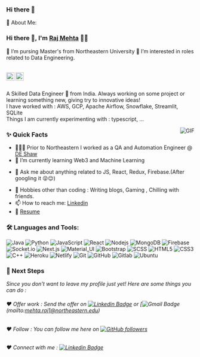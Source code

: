 ### Hi there 👋

💫 About Me:

### Hi there 👋, I'm [Raj Mehta](https://github.com/Raj-Mehta2012) 👨‍💻
🔭 I’m pursing Master's from Northeastern University
🌱 I’m interested in roles related to Data Engineering.

<br/>

<a href="https://www.linkedin.com/in/raj-kamlesh-mehta/">
  <img align="left" alt="Raj's Linkedin" width="22px" src="https://cdn.jsdelivr.net/npm/simple-icons@v3/icons/linkedin.svg" />
</a>

<a href="mailto:mehta.raj1@northeastern.edu">
  <img align="left" alt="Raj's Email" width="22px" src="https://cdn.jsdelivr.net/npm/simple-icons@v3/icons/gmail.svg" />
</a>


<br />

<br/>

<p>
A Skilled Data Engineer 🚀 from India. Always working on some project or learning something new, giving try to innovative ideas!
<br/>
I have worked with : AWS, GCP, Apache Airflow, Snowflake, Streamlit, SQLite
<br/>  
Things I am currently experimenting with : typescript, ...
<br/>
</p>


  <img align="right" alt="GIF" src="https://media.giphy.com/media/MC6eSuC3yypCU/giphy.gif" />
  
### ✨ Quick Facts

- 👨🏽‍💻 Prior to Northeastern I worked as a QA and Automation Engineer @ [DE Shaw](https://www.deshawindia.com)
- 🌱 I’m currently learning Web3 and Machine Learning
<!--- 🤔 I’m looking for help for my future startup app.-->
- 💬 Ask me about anything related to JS, React, Redux, Firebase.(After googling it 😜😌)
<!--- ⚡️ Fun-Fact: I sleep at 4am 🙃. -->
- 🎿 Hobbies other than coding : Writing blogs, Gaming , Chilling with friends.
- 📫 How to reach me: [Linkedin](https://www.linkedin.com/in/raj-kamlesh-mehta/)
- 📝 [Resume](https://www.overleaf.com/download/project/63d92e9ae923600b0c8f6a08/build/18619813fd8-c835d7512b4895ec/output/output.pdf?compileGroup=standard&clsiserverid=clsi-pre-emp-e2-f-92f7&enable_pdf_caching=true&popupDownload=true)


### 🛠️ Languages and Tools:

![Java](https://img.shields.io/badge/-Java-black?style=flat-square&logo=Java)
![Python](https://img.shields.io/badge/python-black?style=flat-square&logo=python&logoColor=ffdd54)
![JavaScript](https://img.shields.io/badge/-JavaScript-black?style=flat-square&logo=javascript)
![React](https://img.shields.io/badge/-React-black?style=flat-square&logo=react)
![Nodejs](https://img.shields.io/badge/-Nodejs-black?style=flat-square&logo=Node.js)
![MongoDB](https://img.shields.io/badge/-MongoDB-black?style=flat-square&logo=mongodb)
![Firebase](https://img.shields.io/badge/-Firebase-black?style=flat-square&logo=Firebase)
![Socket.io](https://img.shields.io/badge/-Socket-black?style=flat-square&logo=socket.io)
![Next.js](https://img.shields.io/badge/-Next-black?style=flat-square&logo=Next.js)
![Material_UI](https://img.shields.io/badge/-Material_UI-black?style=flat-square&logo=material-ui)
![Bootstrap](https://img.shields.io/badge/-Bootstrap-black?style=flat-square&logo=bootstrap)
![SCSS](https://img.shields.io/badge/-SCSS-black?style=flat-square&logo=SASS)
![HTML5](https://img.shields.io/badge/-HTML5-black?style=flat-square&logo=html5&logoColor=white)
![CSS3](https://img.shields.io/badge/-CSS3-black?style=flat-square&logo=css3)
![C++](https://img.shields.io/badge/-C++-black?style=flat-square&logo=c)
![Heroku](https://img.shields.io/badge/-Heroku-black?style=flat-square&logo=heroku)
![Netlify](https://img.shields.io/badge/-Netlify-black?style=flat-square&logo=netlify)
![Git](https://img.shields.io/badge/-Git-black?style=flat-square&logo=git)
![GitHub](https://img.shields.io/badge/-GitHub-black?style=flat-square&logo=github)
![Gitlab](https://img.shields.io/badge/-Gitlab-black?style=flat-square&logo=gitlab)
![Ubuntu](https://img.shields.io/badge/-Ubuntu-black?style=flat-square&logo=ubuntu)



### 👣 Next Steps

_Since you don't want to leave my profile just yet! Here are some things you can do :_


###### ❤️ Offer work : Send the offer on [![Linkedin Badge](https://img.shields.io/badge/-Raj_Mehta-blue?style=flat-square&logo=Linkedin&logoColor=white&link=https://www.linkedin.com/in/aman-atg/)](https://www.linkedin.com/in/aman-atg/) or [![Gmail Badge](https://img.shields.io/badge/-mehta.raj1@northeastern.edu-c14438?style=flat-square&logo=Gmail&logoColor=white&link=mailto:mehta.raj1@northeastern.edu)(mailto:mehta.raj1@northeastern.edu)


###### ❤️ Follow : You can follow me here on [![GitHub followers](https://img.shields.io/github/followers/Raj-Mehta2012?label=Follow&style=social)](https://github.com/Raj-Mehta2012/?tab=follow)


###### ❤️ Connect with me : [![Linkedin Badge](https://img.shields.io/badge/-raj_kamlesh_mehta-blue?style=flat-square&logo=Linkedin&logoColor=white&link=https://www.linkedin.com/in/raj-kamlesh-mehta/)](https://www.linkedin.com/in/raj-kamlesh-mehta/)
